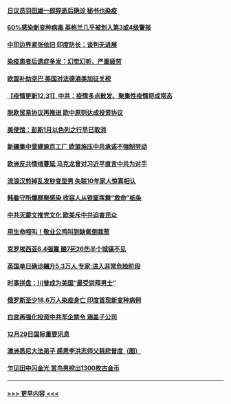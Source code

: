 #### [日议员羽田雄一郎猝逝后确诊 秘书也染疫](../pages/prog202/a103021415.md?t=12311451) 
#### [60%感染新变种病毒 英格兰几乎被划入第3或4级警报](../pages/prog202/a103021386.md?t=12311451) 
#### [中印边界紧张依旧 印度防长：谈判无进展](../pages/prog202/a103021394.md?t=12311451) 
#### [染疫患者后遗症多发：幻觉幻听、严重疲劳](../pages/prog202/a103021349.md?t=12311451) 
#### [欧盟补助空巴 美国对法德酒类加征关税](../pages/prog202/a103021228.md?t=12311451) 
#### [【疫情更新12.31】中共：疫情多点散发、聚集性疫情将成常态](../pages/prog202/a103020001.md?t=12311451) 
#### [脱欧贸易协议再推进 欧中原则达成投资协议](../pages/prog202/a103021154.md?t=12311451) 
#### [美使馆：彭斯1月以色列之行早已取消](../pages/prog202/a103021148.md?t=12311451) 
#### [新疆集中营建逾百工厂 欧盟施压中共承诺不强制劳动](../pages/prog202/a103021117.md?t=12311451) 
#### [欧洲反共情绪蔓延 马克龙曾对习近平直言中共为对手](../pages/prog202/a103020769.md?t=12311451) 
#### [流浪汉剪掉乱发秒变型男 失联10年家人惊喜相认](../pages/prog202/a103020723.md?t=12311451) 
#### [韩看守所爆群聚感染 收容人从铁窗挥舞“救命”纸条](../pages/prog202/a103020704.md?t=12311451) 
#### [中共灭蒙文推党文化 欧美斥中共迫害民众](../pages/prog202/a103020649.md?t=12311451) 
#### [用生命啼叫！敬业公鸡叫到缺氧倒栽葱](../pages/prog202/a103020580.md?t=12311451) 
#### [克罗埃西亚6.4强震 酿7死26伤半个城镇不见](../pages/prog202/a103020519.md?t=12311451) 
#### [英国单日确诊飊升5.3万人 专家:进入非常危险阶段](../pages/prog202/a103020512.md?t=12311451) 
#### [时事拼盘：川普成为美国“最受崇拜男士”](../pages/prog202/a103020415.md?t=12311451) 
#### [俄罗斯至少18.6万人染疫身亡 印度首现新变种病例](../pages/prog202/a103020349.md?t=12311451) 
#### [白宫再强化投资中共军企禁令 涵盖子公司](../pages/prog202/a103020351.md?t=12311451) 
#### [12月29日国际重要讯息](../pages/prog202/a103020009.md?t=12311451) 
#### [澳洲悉尼大法弟子 感恩李洪志师父慈悲普度（图）](../pages/prog202/a103019973.md?t=12311451) 
#### [乍见田中闪金光 赏鸟男挖出1300枚古金币](../pages/prog202/a103019933.md?t=12311451) 

----
#### [ >>> 更早内容 <<< ](../indexes/prog202-earlier.md)
